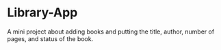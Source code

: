 # Library-App
A mini project about adding books and putting the title, author, number of pages, and status of the book. 
